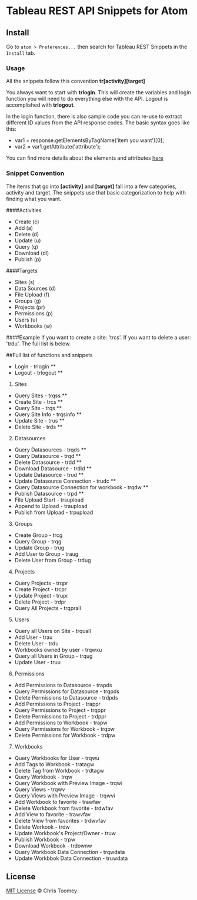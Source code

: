 # Tableau REST API Snippets for Atom

## Install
Go to `atom > Preferences...` then search for Tableau REST Snippets in the `Install` tab.

### Usage
All the snippets follow this convention
**tr[activity][target]**

You always want to start with **trlogin**. This will create the variables and login function you will need to do everything else with the API. Logout is accomplished with **trlogout**.

In the login function, there is also sample code you can re-use to extract different ID values from the API response codes. The basic syntax goes like this:

- var1 = response.getElementsByTagName('item you want')[0];
- var2 = var1.getAttribute('attribute');

You can find more details about the elements and attributes [here](http://onlinehelp.tableau.com/current/api/rest_api/en-us/help.htm#REST/rest_api_ref.htm#API_Reference%3FTocPath%3DAPI%2520Reference%7C_____0)

### Snippet Convention
The items that go into **[activity]** and **[target]** fall into a few categories, activity and target. The snippets use that basic categorization to help with finding what you want.

####Activities
- Create (c)
- Add (a)
- Delete (d)
- Update (u)
- Query (q)
- Download (dl)
- Publish (p)

####Targets
- Sites (s)
- Data Sources (d)
- File Upload (f)
- Groups (g)
- Projects (pr)
- Permissions (p)
- Users (u)
- Workbooks (w)

####Example
If you want to create a site: 'trcs'. If you want to delete a user: 'trdu'.
The full list is below.

##Full list of functions and snippets
- Login - trlogin **
- Logout - trlogout **
1. Sites
  * Query Sites - trqss **
  * Create Site - trcs **
  * Query Site - trqs **
  * Query Site Info - trqsinfo **
  * Update Site - trus **
  * Delete Site - trds **
2. Datasources
  * Query Datasources - trqds **
  * Query Datasource - trqd **
  * Delete Datasource - trdd **
  * Download Datasource - trdld **
  * Update Datasource - trud **
  * Update Datasource Connection - trudc **
  * Query Datasource Connection for workbook - trqdw **
  * Publish Datasource - trpd **
  * File Upload Start - trsupload
  * Append to Upload - traupload
  * Publish from Upload - trpupload
3. Groups
  * Create Group - trcg
  * Query Group - trqg
  * Update Group - trug
  * Add User to Group - traug
  * Delete User from Group - trdug
4. Projects
  * Query Projects - trqpr
  * Create Project - trcpr
  * Update Project - trupr
  * Delete Project - trdpr
  * Query All Projects - trqprall
5. Users
  * Query all Users on Site - trquall
  * Add User - trau
  * Delete User - trdu
  * Workbooks owned by user - trqwxu
  * Query all Users in Group - trqug
  * Update User - truu
6. Permissions
  * Add Permissions to Datasource - trapds
  * Query Permissions for Datasource - trqpds
  * Delete Permissions to Datasource - trdpds
  * Add Permissions to Project - trappr
  * Query Permissions to Project - trqppr
  * Delete Permissions to Project - trdppr
  * Add Permissions to Workbook - trapw
  * Query Permissions for Workbook - trqpw
  * Delete Permissions for Workbook - trdpw
7. Workbooks
  * Query Workbooks for User - trqwu
  * Add Tags to Workbook - tratagw
  * Delete Tag from Workbook - trdtagw
  * Query Workbook - trqw
  * Query Workbook with Preview Image - trqwi
  * Query Views - trqwv
  * Query Views with Preview Image - trqwvi
  * Add Workbook to favorite - trawfav
  * Delete Workbook from favorite - trdwfav
  * Add View to favorite - trawvfav
  * Delete View from favorites - trdwvfav
  * Delete Workook - trdw
  * Update Workbook's Project/Owner - truw
  * Publish Workbook - trpw
  * Download Workbook - trdownw
  * Query Workbook Data Connection - trqwdata
  * Update Workbbok Data Connection - truwdata


## License

[MIT License](http://cmtoomey.mit-license.org/) © Chris Toomey

